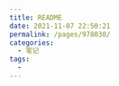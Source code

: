 ```yaml
---
title: README
date: 2021-11-07 22:50:21
permalink: /pages/978030/
categories:
  - 笔记
tags:
  - 
---
```

